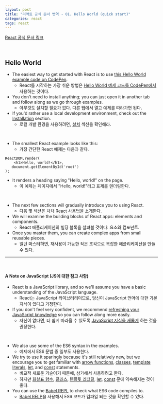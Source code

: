 ```yaml
---
layout: post
title: "리액트 공식 문서 번역 - 01. Hello World (quick start)"
categories: react
tags: react
---
```


[React 공식 문서 링크](https://reactjs.org/docs/hello-world.html)

<br>

## Hello World

- The easiest way to get started with React is to use [this Hello World example code on CodePen](https://codepen.io/pen?&editors=0010).
  - React를 시작하는 가장 쉬운 방법은 [Hello World 예제 코드를 CodePen에서](https://codepen.io/pen?&editors=0010) 사용하는 것이다.
- You don't need to install anything; you can just open it in another tab and follow along as we go through examples.
  - 아무것도 설치할 필요가 없다. 다른 탭에서 열고 예제를 따라가면 된다.
- If you'd rather use a local development environment, check out the [Installation](https://reactjs.org/docs/try-react.html) section.
  - 로컬 개발 환경을 사용하려면, [설치](https://reactjs.org/docs/try-react.html) 섹션을 확인해라.

<br>

- The smallest React example looks like this:
  - 가장 간단한 React 예제는 다음과 같다.

```react
ReactDOM.render(
	<h1>Hello, world!</h1>,
   document.getElementById('root')
);
```

- It renders a heading saying "Hello, world!" on the page.
  - 이 예제는 페이지에서 "Hello, world!"라고 표제를 렌더링한다.

<br>

- The next few sections will gradually introduce you to using React.
  - 다음 몇 섹션은 차차 React 사용법을 소개한다.
- We will examine the building blocks of React apps: elements and components.
  - React 애플리케이션의 빌딩 블록을 살펴볼 것이다: 요소와 컴포넌트.
- Once you master them, you can create complex apps from small reusable pieces.
  - 일단 마스터하면, 재사용이 가능한 작은 조각으로 복잡한 애플리케이션을 만들 수 있다.

------

<br>

#### A Note on JavaScript (JS에 대한 참고 사항)

- React is a JavaScript library, and so we'll assume you have a basic understanding of the JavaScript language.
  - React는 JavaScript 라이브러리이므로, 당신이 JavaScript 언어에 대한 기본 지식이 있다고 가정한다.
- If you don't feel very confident, we recommend [refreshing your JavaScript knowledge](https://developer.mozilla.org/en-US/docs/Web/JavaScript/A_re-introduction_to_JavaScript) so you can follow along more easily.
  - 자신이 없다면, 더 쉽게 따라올 수 있도록 [JavaScript 지식을 새롭게](https://developer.mozilla.org/en-US/docs/Web/JavaScript/A_re-introduction_to_JavaScript) 하는 것을 권장한다.

<br>

- We also use some of the ES6 syntax in the examples.
  - 예제에서 ES6 문법 중 일부도 사용한다.
- We try to use it sparingly because it's still relatively new, but we encourage you to get familiar with [arrow functions](https://developer.mozilla.org/en-US/docs/Web/JavaScript/Reference/Functions/Arrow_functions), [classes](https://developer.mozilla.org/en-US/docs/Web/JavaScript/Reference/Classes), [template literals](https://developer.mozilla.org/en-US/docs/Web/JavaScript/Reference/Template_literals), [let](https://developer.mozilla.org/en-US/docs/Web/JavaScript/Reference/Statements/let), and [const](https://developer.mozilla.org/en-US/docs/Web/JavaScript/Reference/Statements/const) statements.
  - 비교적 새로운 기술이기 때문에, 삼가해서 사용하려고 한다.
  - 하지만 [화살표 함수](https://developer.mozilla.org/en-US/docs/Web/JavaScript/Reference/Functions/Arrow_functions), [클래스](https://developer.mozilla.org/en-US/docs/Web/JavaScript/Reference/Classes), [템플릿 리터럴](https://developer.mozilla.org/en-US/docs/Web/JavaScript/Reference/Template_literals), [let](https://developer.mozilla.org/en-US/docs/Web/JavaScript/Reference/Statements/let), [const](https://developer.mozilla.org/en-US/docs/Web/JavaScript/Reference/Statements/const) 문에 익숙해지는 것이 좋다.
- You can use the [Babel REPL](https://babeljs.io/repl/#?presets=react&code_lz=MYewdgzgLgBApgGzgWzmWBeGAeAFgRgD4AJRBEAGhgHcQAnBAEwEJsB6AwgbgChRJY_KAEMAlmDh0YWRiGABXVOgB0AczhQAokiVQAQgE8AkowAUAcjogQUcwEpeAJTjDgUACIB5ALLK6aRklTRBQ0KCohMQk6Bx4gA) to check what ES6 code compiles to.
  - [Babel RELP](https://babeljs.io/repl/#?presets=react&code_lz=MYewdgzgLgBApgGzgWzmWBeGAeAFgRgD4AJRBEAGhgHcQAnBAEwEJsB6AwgbgChRJY_KAEMAlmDh0YWRiGABXVOgB0AczhQAokiVQAQgE8AkowAUAcjogQUcwEpeAJTjDgUACIB5ALLK6aRklTRBQ0KCohMQk6Bx4gA)을 사용해서 ES6 코드가 컴파일 되는 것을 확인할 수 있다.

<br>